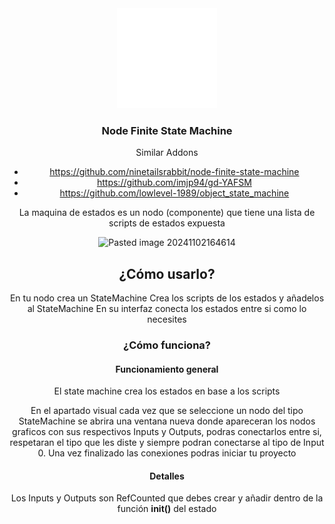 <div align="center">
	<img src="icon.svg" alt="Logo" width="160" height="160">
<h3 align="center">Node Finite State Machine</h3>

Similar Addons
- https://github.com/ninetailsrabbit/node-finite-state-machine
- https://github.com/imjp94/gd-YAFSM
- https://github.com/lowlevel-1989/object_state_machine

La maquina de estados es un nodo (componente) que tiene una lista de scripts de estados expuesta

![Pasted image 20241102164614](https://github.com/user-attachments/assets/05a3675a-c6db-46c5-b0fc-26518861b7c2)

## ¿Cómo usarlo?

En tu nodo crea un StateMachine
Crea los scripts de los estados y añadelos al StateMachine
En su interfaz conecta los estados entre si como lo necesites

### ¿Cómo funciona?

#### Funcionamiento general

El state machine crea los estados en base a los scripts

En el apartado visual cada vez que se seleccione un nodo del tipo StateMachine se abrira una ventana nueva donde apareceran los nodos graficos con sus respectivos Inputs y Outputs, podras conectarlos entre si, respetaran el tipo que les diste y siempre podran conectarse al tipo de Input 0.
Una vez finalizado las conexiones podras iniciar tu proyecto

#### Detalles

Los Inputs y Outputs son RefCounted que debes crear y añadir dentro de la función **init()** del estado


